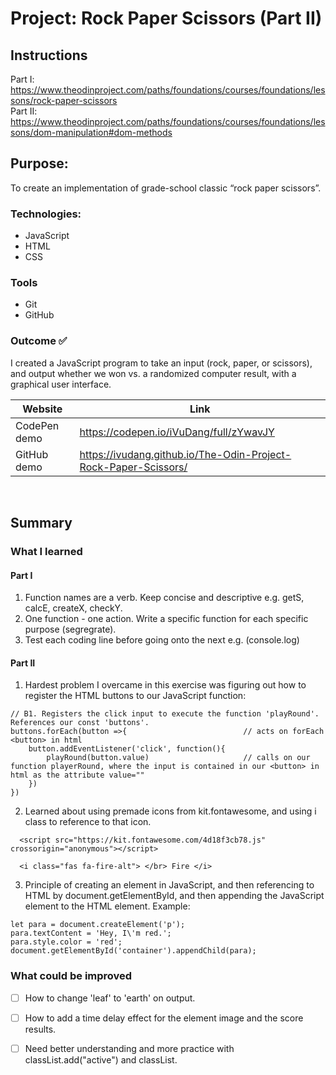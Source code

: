 # Project: Rock Paper Scissors (Part II)

## Instructions
Part I: https://www.theodinproject.com/paths/foundations/courses/foundations/lessons/rock-paper-scissors
<br>
Part II: https://www.theodinproject.com/paths/foundations/courses/foundations/lessons/dom-manipulation#dom-methods

## Purpose: 
To create an implementation of grade-school classic “rock paper scissors”. 


### Technologies: 
* JavaScript
* HTML
* CSS


### Tools
* Git
* GitHub


### Outcome :white_check_mark:
I created a JavaScript program to take an input (rock, paper, or scissors), and output whether we won vs. a randomized computer result, with a graphical user interface. 

| Website | Link | 
| ------------- | ------------- | 
| CodePen demo | https://codepen.io/iVuDang/full/zYwavJY | 
| GitHub demo | https://ivudang.github.io/The-Odin-Project-Rock-Paper-Scissors/ | 


<br />

## Summary

### What I learned
#### Part I
1. Function names are a verb. Keep concise and descriptive e.g. getS, calcE, createX, checkY. 
2. One function - one action. Write a specific function for each specific purpose (segregrate). 
3. Test each coding line before going onto the next e.g. (console.log)

#### Part II
1. Hardest problem I overcame in this exercise was figuring out how to register the HTML buttons to our JavaScript function: 
```
// B1. Registers the click input to execute the function 'playRound'. References our const 'buttons'. 
buttons.forEach(button =>{                          // acts on forEach <button> in html
    button.addEventListener('click', function(){    
        playRound(button.value)                     // calls on our function playerRound, where the input is contained in our <button> in html as the attribute value=""
    })
})
```

2. Learned about using premade icons from kit.fontawesome, and using i class to reference to that icon.   
``` 
  <script src="https://kit.fontawesome.com/4d18f3cb78.js" crossorigin="anonymous"></script>
    
  <i class="fas fa-fire-alt"> </br> Fire </i>
```

3. Principle of creating an element in JavaScript, and then referencing to HTML by document.getElementById, and then appending the JavaScript element to the HTML element. Example:
```
let para = document.createElement('p');
para.textContent = 'Hey, I\'m red.';
para.style.color = 'red';
document.getElementById('container').appendChild(para);
```

### What could be improved
- [ ] How to change 'leaf' to 'earth' on output. 
- [ ] How to add a time delay effect for the element image and the score results. 
- [ ] Need better understanding and more practice with classList.add("active") and classList.

